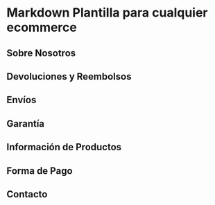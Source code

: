 # Markdown Plantilla para cualquier ecommerce


## **Sobre Nosotros** 

## **Devoluciones y Reembolsos**

## **Envíos**

## **Garantía**

## **Información de Productos**

## **Forma de Pago**

## **Contacto** 




